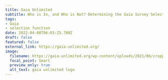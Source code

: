 ```yaml
---
title: Gaia Unlimited
subtitle: Who is In, and Who is Not? Determining the Gaia Survey Selection Function
tags:
- Gaia
- selection function
date: 2022-04-08T06:03:25.780Z
draft: false
featured: false
external_link: https://gaia-unlimited.org/
image:
  filename: https://gaia-unlimited.org/wp-content/uploads/2021/06/cropped-gaia_unlimited_logo.png
  focal_point: Smart
  preview_only: true
  alt_text: gaia unlimited logo
---
```

